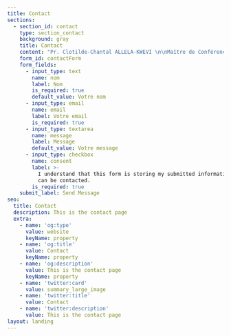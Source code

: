 ```yaml
---
title: Contact
sections:
  - section_id: contact
    type: section_contact
    background: gray
    title: Contact
    content: "Pr. Clotilde-Chantal ALLELA-KWEVI \n\nMaître de Conférences, Art et Littérature hispano-américains <br>Université Omar Bongo <br> Faculté de Lettres et Sciences Humaines <br> Département\_ d’Etudes Ibériques et Latino-américaines <br> BP: 17004 | Tél: (+241) 01-73-76-42 <br> Libreville (GABON) <br>\n<yachadee1208@gmail.com> <br> <clotilde.allela@yahoo.com>\n\n"
    form_id: contactForm
    form_fields:
      - input_type: text
        name: nom
        label: Nom
        is_required: true
        default_value: Votre nom
      - input_type: email
        name: email
        label: Votre email
        is_required: true
      - input_type: textarea
        name: message
        label: Message
        default_value: Votre message
      - input_type: checkbox
        name: consent
        label: >-
          I understand that this form is storing my submitted information so I
          can be contacted.
        is_required: true
    submit_label: Send Message
seo:
  title: Contact
  description: This is the contact page
  extra:
    - name: 'og:type'
      value: website
      keyName: property
    - name: 'og:title'
      value: Contact
      keyName: property
    - name: 'og:description'
      value: This is the contact page
      keyName: property
    - name: 'twitter:card'
      value: summary_large_image
    - name: 'twitter:title'
      value: Contact
    - name: 'twitter:description'
      value: This is the contact page
layout: landing
---
```

